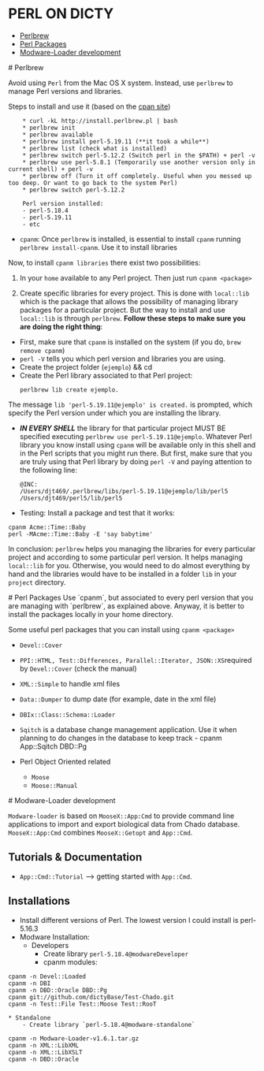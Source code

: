PERL ON DICTY
===

* [Perlbrew](#perlbrew)
* [Perl Packages](#packages)
* [Modware-Loader development](#modware)

<a name="perlbrew"/>
# Perlbrew

Avoid using `Perl` from the Mac OS X system. Instead, use `perlbrew` to manage Perl versions and libraries. 

Steps to install and use it (based on the [cpan site](http://search.cpan.org/~gugod/App-perlbrew-0.67/lib/App/perlbrew.pm))

```
	* curl -kL http://install.perlbrew.pl | bash
	* perlbrew init
	* perlbrew available
	* perlbrew install perl-5.19.11 (**it took a while**)
	* perlbrew list (check what is installed)
	* perlbrew switch perl-5.12.2 (Switch perl in the $PATH) + perl -v
    * perlbrew use perl-5.8.1 (Temporarily use another version only in current shell) + perl -v
    * perlbrew off (Turn it off completely. Useful when you messed up too deep. Or want to go back to the system Perl)
    * perlbrew switch perl-5.12.2
    
    Perl version installed: 
    - perl-5.18.4
  	- perl-5.19.11
  	- etc
```

* `cpanm`: Once `perlbrew` is installed, is essential to install `cpanm` running `perlbrew install-cpanm`. Use it to install libraries 

Now, to install `cpanm libraries` there exist two possibilities:

1. In your `home` available to any Perl project. Then just run `cpanm <package>`

2. Create specific libraries for every project. This is done with `local::lib` which is the package that allows the possibility of managing library packages for a particular project. But the way to install and use `local::lib` is through `perlbrew`. **Follow these steps to make sure you are doing the right thing**:

* First, make sure that `cpanm` is installed on the system (if you do, `brew remove cpanm`)
* `perl -V` tells you which perl version and libraries you are using.
* Create the project folder (`ejemplo`) && cd
* Create the Perl library associated to that Perl project: 
	```
	perlbrew lib create ejemplo. 
	```
The message `lib 'perl-5.19.11@ejemplo' is created.` is prompted, which specify the Perl version under which you are installing the library.

* ***IN EVERY SHELL*** the library for that particular project MUST BE specified executing `perlbrew use perl-5.19.11@ejemplo`. Whatever Perl library you know install using `cpanm` will be available only in this shell and in the Perl scripts that you might run there. But first, make sure that you are truly using that Perl library by doing `perl -V` and paying attention to the following line:

	```
	@INC:
	/Users/djt469/.perlbrew/libs/perl-5.19.11@ejemplo/lib/perl5
	/Users/djt469/perl5/lib/perl5    
	```

* Testing: Install a package and test that it works:

```
cpanm Acme::Time::Baby
perl -MAcme::Time::Baby -E 'say babytime'
```

In conclusion: `perlbrew` helps you managing the libraries for every particular project and according to some particular perl version. It helps managing `local::lib` for you. Otherwise, you would need to do almost everything by hand and the libraries would have to be installed in a folder `lib` in your `project` directory. 
	
<a name="packages"/>
# Perl Packages
Use `cpanm`, but associated to every perl version that you are managing with `perlbrew`, as explained above. Anyway, it is better to install the packages locally in your home directory. 

Some useful perl packages that you can install using `cpanm <package>`

* `Devel::Cover`
* `PPI::HTML, Test::Differences, Parallel::Iterator, JSON::XS`required by `Devel::Cover` (check the manual)
* `XML::Simple` to handle xml files
* `Data::Dumper` to dump date (for example, date in the xml file)
* `DBIx::Class::Schema::Loader` 
* `Sqitch` is a database change management application. Use it when planning to do changes in the database to keep track
		- cpanm App::Sqitch DBD::Pg
		
* Perl Object Oriented related
	- `Moose`
	- `Moose::Manual`

<a name="modware"/>
# Modware-Loader development

`Modware-loader` is based on `MooseX::App:Cmd` to provide command line applications to import and export biological data from Chado database. `MooseX::App:Cmd` combines `MooseX::Getopt` and `App::Cmd`. 

## Tutorials & Documentation

* `App::Cmd::Tutorial` --> getting started with `App::Cmd`.

## Installations

* Install different versions of Perl. The lowest version I could install is perl-5.16.3
* Modware Installation:
    * Developers
        * Create library `perl-5.18.4@modwareDeveloper`
        * cpanm modules:
```
cpanm -n Devel::Loaded
cpanm -n DBI
cpanm -n DBD::Oracle DBD::Pg
cpanm git://github.com/dictyBase/Test-Chado.git
cpanm -n Test::File Test::Moose Test::RooT
```
    * Standalone
        - Create library `perl-5.18.4@modware-standalone`
```
cpanm -n Modware-Loader-v1.6.1.tar.gz
cpanm -n XML::LibXML
cpanm -n XML::LibXSLT
cpanm -n DBD::Oracle 
```
